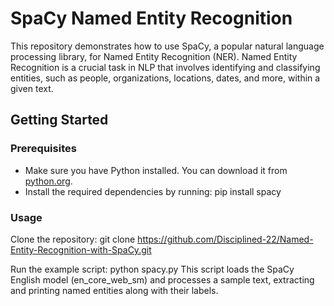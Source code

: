 # SpaCy Named Entity Recognition

This repository demonstrates how to use SpaCy, a popular natural language processing library, for Named Entity Recognition (NER). Named Entity Recognition is a crucial task in NLP that involves identifying and classifying entities, such as people, organizations, locations, dates, and more, within a given text.

## Getting Started

### Prerequisites

- Make sure you have Python installed. You can download it from [python.org](https://www.python.org/downloads/).
- Install the required dependencies by running:
  pip install spacy

### Usage
Clone the repository:
 git clone https://github.com/Disciplined-22/Named-Entity-Recognition-with-SpaCy.git


Run the example script:
  python spacy.py
  This script loads the SpaCy English model (en_core_web_sm) and processes a sample text, extracting and printing named entities along with their labels.


